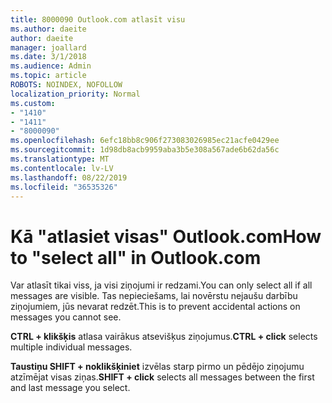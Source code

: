 ```yaml
---
title: 8000090 Outlook.com atlasīt visu
ms.author: daeite
author: daeite
manager: joallard
ms.date: 3/1/2018
ms.audience: Admin
ms.topic: article
ROBOTS: NOINDEX, NOFOLLOW
localization_priority: Normal
ms.custom:
- "1410"
- "1411"
- "8000090"
ms.openlocfilehash: 6efc18bb8c906f273083026985ec21acfe0429ee
ms.sourcegitcommit: 1d98db8acb9959aba3b5e308a567ade6b62da56c
ms.translationtype: MT
ms.contentlocale: lv-LV
ms.lasthandoff: 08/22/2019
ms.locfileid: "36535326"
---
```

# <a name="how-to-select-all-in-outlookcom"></a><span data-ttu-id="b2280-102">Kā "atlasiet visas" Outlook.com</span><span class="sxs-lookup"><span data-stu-id="b2280-102">How to "select all" in Outlook.com</span></span>

<span data-ttu-id="b2280-103">Var atlasīt tikai viss, ja visi ziņojumi ir redzami.</span><span class="sxs-lookup"><span data-stu-id="b2280-103">You can only select all if all messages are visible.</span></span> <span data-ttu-id="b2280-104">Tas nepieciešams, lai novērstu nejaušu darbību ziņojumiem, jūs nevarat redzēt.</span><span class="sxs-lookup"><span data-stu-id="b2280-104">This is to prevent accidental actions on messages you cannot see.</span></span>

<span data-ttu-id="b2280-105">**CTRL + klikšķis** atlasa vairākus atsevišķus ziņojumus.</span><span class="sxs-lookup"><span data-stu-id="b2280-105">**CTRL + click** selects multiple individual messages.</span></span>

<span data-ttu-id="b2280-106">**Taustiņu SHIFT + noklikšķiniet** izvēlas starp pirmo un pēdējo ziņojumu atzīmējat visas ziņas.</span><span class="sxs-lookup"><span data-stu-id="b2280-106">**SHIFT + click** selects all messages between the first and last message you select.</span></span>